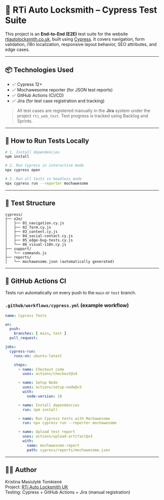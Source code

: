 
# 🔐 RTi Auto Locksmith – Cypress Test Suite

This project is an **End-to-End (E2E)** test suite for the website [rtiautolocksmith.co.uk](https://rtiautolocksmith.co.uk), built using [Cypress](https://www.cypress.io/). It covers navigation, form validation, i18n localization, responsive layout behavior, SEO attributes, and edge cases.

---

## 📦 Technologies Used

- ✅ Cypress 12+
- ✅ Mochawesome reporter (for JSON test reports)
- ✅ GitHub Actions (CI/CD)
- ✅ Jira (for test case registration and tracking)

> All test cases are registered manually in the **Jira** system under the project `rti_web_test`. Test progress is tracked using Backlog and Sprints.

---

## 🚀 How to Run Tests Locally

```bash
# 1. Install dependencies
npm install

# 2. Run Cypress in interactive mode
npx cypress open

# 3. Run all tests in headless mode
npx cypress run --reporter mochawesome
```

---

## 📁 Test Structure

```
cypress/
├── e2e/
│   ├── 01_navigation.cy.js
│   ├── 02_form.cy.js
│   ├── 03_content.cy.js
│   ├── 04_social-contact.cy.js
│   ├── 05_edge-bug-tests.cy.js
│   └── 06_visual-i18n.cy.js
├── support/
│   └── commands.js
├── reports/
│   └── mochawesome.json (automatically generated)
```

---

## 🔁 GitHub Actions CI

Tests run automatically on every push to the `main` or `test` branch.

### `.github/workflows/cypress.yml` (example workflow)

```yaml
name: Cypress Tests

on:
  push:
    branches: [ main, test ]
  pull_request:

jobs:
  cypress-run:
    runs-on: ubuntu-latest

    steps:
      - name: Checkout code
        uses: actions/checkout@v4

      - name: Setup Node
        uses: actions/setup-node@v3
        with:
          node-version: 18

      - name: Install dependencies
        run: npm install

      - name: Run Cypress tests with Mochawesome
        run: npx cypress run --reporter mochawesome

      - name: Upload test report
        uses: actions/upload-artifact@v3
        with:
          name: mochawesome-report
          path: cypress/reports/mochawesome.json
```

---

## 👩‍💻 Author

Kristina Masiulytė Tomkienė  
Project: [RTi Auto Locksmith UK](https://rtiautolocksmith.co.uk)  
Testing: Cypress + GitHub Actions + Jira (manual registration)
